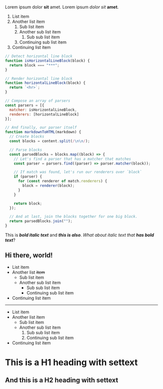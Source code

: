 Lorem ipsum dolor **sit** amet. Lorem ipsum *dolor* _sit_ __amet__.

1. List item
2. Another list item
   1. Sub list item
   2. Another sub list item
        1. Sub sub list item
   3. Continuing sub list item
3. Continuing list item

```javascript
// Detect horizontal line block
function isHorizontalLineBlock(block) {
  return block === "***";
}

// Render horizontal line block
function horizontalLineBlock(block) {
  return `<hr>`;
}

// Compose an array of parsers
const parsers = [{
  matcher: isHorizontalLineBlock,
  renderers: [horizontalLineBlock]
}];

// And finally, our parser itself
function markdownToHTML(markdown) {
  // Create blocks
  const blocks = content.split(/\n\n/);

  // Parse blocks
  const parsedBlocks = blocks.map((block) => {
    // Let's find a parser that has a matcher that matches
    const parser = parsers.find((parser) => parser.matcher(block));

    // If match was found, let's run our renderers over `block`
    if (parser) {
      for (const renderer of match.renderers) {
        block = renderer(block);
      }
    }

    return block;
  });

  // And at last, join the blocks together for one big block.
  return parsedBlocks.join("");
}
```

This is ___bold italic text___ and ***this is also***. *What about italic text that **has bold text***?

## Hi there, world!

* List item
* Another list ~~item~~
  * Sub list item
  * Another sub list item 
    * Sub sub list item
    * Continuing sub list item
* Continuing list item

***

* List item
* Another list item
    * Sub list item
    * Another sub list item
      1. Sub sub list item
      2. Continuing sub list item
* Continuing list item

This is a H1 heading with settext
=================================

And this is a H2 heading with settext
-------------------------------------